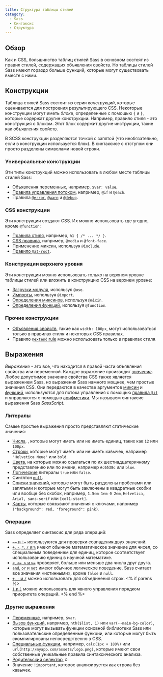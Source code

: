 ```yaml
---
title: Структура таблицы стилей
category:
  - Sass
  - Синтаксис
  - Структура
---
```


## Обзор

Как и CSS, большинство таблиц стилей Sass в основном состоят из правил стилей, содержащих объявления свойств. Но таблицы стилей Sass имеют гораздо больше функций, которые могут существовать вместе с ними.

## Конструкции

Таблица стилей Sass состоит из серии *конструкций*, которые оцениваются для построения результирующего CSS. Некоторые конструкции могут иметь *блоки*, определенные с помощью `{` и `}`, которые содержат другие конструкции. Например, правило стиля - это конструкция с блоком. Этот блок содержит другие инструкции, такие как объявления свойств.

В SCSS конструкции разделяются точкой с запятой (что необязательно, если в конструкции используется блок). В синтаксисе с отступом они просто разделены символами новой строки.

### Универсальные конструкции

Эти типы конструкций можно использовать в любом месте таблицы стилей Sass:

* [Объявления переменных](../variables), например, `$var: value`.
* [Правила управления потоком](../at-rules/control), например, `@if` и `@each`.
* Правила [`@error`](../at-rules/error), [`@warn`](../at-rules/warn) и [`@debug`](../at-rules/debug).

### CSS конструкции

Эти конструкции создают CSS. Их можно использовать где угодно, кроме `@function`:

* [Правила стиля](../style-rules), например, `h1 { /* ... */ }`.
* [CSS правила](../at-rules/css), например, `@media` и `@font-face`.
* [Применение миксин](../at-rules/mixin), используя `@include`.
* [Правило `@at-root`](../at-rules/at-root).

### Конструкции верхнего уровня

Эти конструкции можно использовать только на верхнем уровне таблицы стилей или вложить в конструкцию CSS на верхнем уровне:

* [Загрузки модуля](../at-rules/use), используя `@use`.
* [Импорты](../at-rules/import), используя `@import`.
* [Определения миксинов](../at-rules/mixin), используя `@mixin`.
* [Определения функций](../at-rules/function), используя `@function`.

### Прочие конструкции

* [Объявления свойств](../style-rules/declarations), такие как `width: 100px`, могут использоваться только в правилах стиля и некоторых CSS правилах.
* Правило [`@extend` rule](../at-rules/extend) можно использовать только в правилах стиля.

## Выражения

*Выражение* - это все, что находится в правой части объявления свойства или переменной. Каждое выражение производит *[значение][value]*. Любое допустимое значение свойства CSS также является выражением Sass, но выражения Sass намного мощнее, чем простые значения CSS. Они передаются в качестве аргументов [миксин][mixins] и [функций][functions], используются для потока управления с помощью [правила `@if`][`@if` rule] и управляются с помощью [арифметики][arithmetic]. Мы называем синтаксис выражения Sass *SassScript*.

[value]: ../values
[mixins]: ../at-rules/mixin
[functions]: ../at-rules/function
[`@if` rule]: ../at-rules/control/if
[arithmetic]: ../operators/numeric

### Литералы

Самые простые выражения просто представляют статические значения:

* [Числа](../values/numbers), , которые могут иметь или не иметь единиц, таких как `12` или `100px`.
* [Строки](../values/strings), которые могут иметь или не иметь кавычек, например `"Helvetica Neue"` или `bold`.
* [Цвета](../values/colors), на которые можно ссылаться по их шестнадцатеричному представлению или по имени, например `#c6538c` или `blue`.
* [Логические](../values/booleans) литералы `true` или `false`.
* Синглтон [`null`](../values/null).
* [Списки значений](../values/lists), которые могут быть разделены пробелами или запятыми и которые могут быть заключены в квадратные скобки или вообще без скобок, например, `1.5em 1em 0 2em`, `Helvetica, Arial, sans-serif` или `[col1-start]`.
* [Карты](../values/maps), которые связывают значения с ключами, например `("background": red, "foreground": pink)`.

### Операции

Sass определяет синтаксис для ряда операций:

* [`==` и `!=`](/documentation/operators/equality) используются для проверки совпадения двух значений.
* [`+`, `-`, `*`, `/` и `%`](/documentation/operators/numeric) имеют обычное математическое значение для чисел, со специальным поведением для единиц, которое соответствует использованию единиц в научной математике.
* [`<`, `<=`, `>` и `>=`](/documentation/operators/relational) проверяет, больше или меньше два числа друг друга.
* [`and`, `or` и `not`](/documentation/operators/boolean) имеют обычное логическое поведение. Sass считает все значения «истинными», кроме `false` и `null`.
* [`+`, `-` и `/`](/documentation/operators/string) можно использовать для объединения строк.
<% if parens %>
* [`(` и `)`](/documentation/operators#parentheses) можно использовать для явного управления порядком приоритета операций.
<% end %>

### Другие выражения

* [Переменные](../variables), например, `$var`.
* [Вызов функций](../at-rules/function), например, `nth($list, 1)` или `var(--main-bg-color)`, которые могут вызывать функции основной библиотеки Sass или пользовательские определенные функции, или которые могут быть скомпилированы непосредственно в CSS.
* [Специальные функции](special-functions), например, `calc(1px + 100%)` или `url(http://myapp.com/assets/logo.png)`, которые имеют свои собственные уникальные правила синтаксического анализа.
* [Родительский селектор](../style-rules/parent-selector), `&`.
* Значение `!important`, которое анализируется как строка без кавычек.
